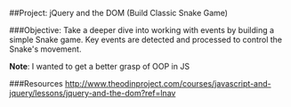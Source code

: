 ##Project: jQuery and the DOM (Build Classic Snake Game)

###Objective:
Take a deeper dive into working with events by building a simple Snake game.
Key events are detected and processed to control the Snake's movement.

**Note**: I wanted to get a better grasp of OOP in JS

###Resources
http://www.theodinproject.com/courses/javascript-and-jquery/lessons/jquery-and-the-dom?ref=lnav
